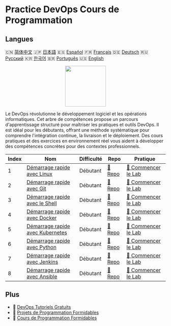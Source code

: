 # Practice DevOps Cours de Programmation

## Langues

🇨🇳 [简体中文](README_zh.md) 🇯🇵 [日本語](README_ja.md) 🇪🇸 [Español](README_es.md) 🇫🇷 [Français](README_fr.md) 🇩🇪 [Deutsch](README_de.md) 🇷🇺 [Русский](README_ru.md) 🇰🇷 [한국어](README_ko.md) 🇧🇷 [Português](README_pt.md) 🇺🇸 [English](README.md) 

<div align="center">
<img width="128px" src="https://file.labex.io/path/a3Od9y18p0bV.png">
</div>

Le DevOps révolutionne le développement logiciel et les opérations informatiques. Cet arbre de compétences propose un parcours d'apprentissage structuré pour maîtriser les pratiques et outils DevOps. Il est idéal pour les débutants, offrant une méthode systématique pour comprendre l'intégration continue, la livraison et le déploiement. Des cours pratiques et des exercices en environnement réel vous aident à développer des compétences concrètes pour des contextes professionnels.

|   Index | Nom                                                                                         | Difficulté   | Repo                                                                 | Pratique                                                                       |
|---------|---------------------------------------------------------------------------------------------|--------------|----------------------------------------------------------------------|--------------------------------------------------------------------------------|
|       1 | [Démarrage rapide avec Linux](https://labex.io/fr/courses/quick-start-with-linux)           | Débutant     | [🔗 Repo](https://github.com/labex-labs/quick-start-with-linux)      | [🚀 Commencer le Lab](https://labex.io/fr/courses/quick-start-with-linux)      |
|       2 | [Démarrage rapide avec Git](https://labex.io/fr/courses/quick-start-with-git)               | Débutant     | [🔗 Repo](https://github.com/labex-labs/quick-start-with-git)        | [🚀 Commencer le Lab](https://labex.io/fr/courses/quick-start-with-git)        |
|       3 | [Démarrage rapide avec le Shell](https://labex.io/fr/courses/quick-start-with-shell)        | Débutant     | [🔗 Repo](https://github.com/labex-labs/quick-start-with-shell)      | [🚀 Commencer le Lab](https://labex.io/fr/courses/quick-start-with-shell)      |
|       4 | [Démarrage rapide avec Docker](https://labex.io/fr/courses/quick-start-with-docker)         | Débutant     | [🔗 Repo](https://github.com/labex-labs/quick-start-with-docker)     | [🚀 Commencer le Lab](https://labex.io/fr/courses/quick-start-with-docker)     |
|       5 | [Démarrage rapide avec Kubernetes](https://labex.io/fr/courses/quick-start-with-kubernetes) | Débutant     | [🔗 Repo](https://github.com/labex-labs/quick-start-with-kubernetes) | [🚀 Commencer le Lab](https://labex.io/fr/courses/quick-start-with-kubernetes) |
|       6 | [Démarrage rapide avec Python](https://labex.io/fr/courses/quick-start-with-python)         | Débutant     | [🔗 Repo](https://github.com/labex-labs/quick-start-with-python)     | [🚀 Commencer le Lab](https://labex.io/fr/courses/quick-start-with-python)     |
|       7 | [Démarrage rapide avec Jenkins](https://labex.io/fr/courses/quick-start-with-jenkins)       | Débutant     | [🔗 Repo](https://github.com/labex-labs/quick-start-with-jenkins)    | [🚀 Commencer le Lab](https://labex.io/fr/courses/quick-start-with-jenkins)    |
|       8 | [Démarrage rapide avec Ansible](https://labex.io/fr/courses/quick-start-with-ansible)       | Débutant     | [🔗 Repo](https://github.com/labex-labs/quick-start-with-ansible)    | [🚀 Commencer le Lab](https://labex.io/fr/courses/quick-start-with-ansible)    |

## Plus

- 🔗 [DevOps Tutoriels Gratuits](https://github.com/labex-labs/devops-free-tutorials)
- 🔗 [Projets de Programmation Formidables](https://github.com/labex-labs/awesome-programming-projects)
- 🔗 [Cours de Programmation Formidables](https://github.com/labex-labs/awesome-programming-courses)

